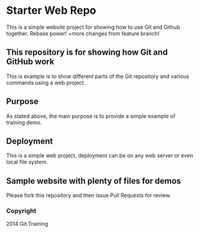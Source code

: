 # Starter Web Repo

This is a simple website project for showing how to use Git and Github together. Rebase power! +more changes from feature branch!

## This repository is for showing how Git and GitHub work


This is example is to show different parts of the Git repository and various commands using a web project.

## Purpose

As stated above, the main purpose is to provide a simple example of training demo.

## Deployment

This is a simple web project, deployment can be on any web server or even local file system.

## Sample website with plenty of files for demos

Please fork this repository and then issue Pull Requests for review.

### Copyright

2014 Git.Training

